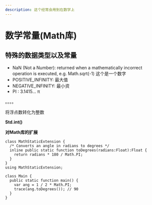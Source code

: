 ```yaml
---
description: 这个经常会用到在数学上
---
```


# 数学常量(Math库)

## 特殊的数据类型以及常量

* NaN (Not a Number): returned when a mathematically incorrect operation is executed, e.g. Math.sqrt(-1) 这个是一个数字
* POSITIVE\_INFINITY:  最大值
* NEGATIVE\_INFINITY: 最小资
* PI : 3.1415... π

。。。。

将浮点数转化为整数

**Std.int()**&#x20;



**对Math库的扩展**

```
class MathStaticExtension {
  /* Converts an angle in radians to degrees */
  inline public static function toDegrees(radians:Float):Float {
    return radians * 180 / Math.PI;
  }
}
using MathStaticExtension;

class Main {
  public static function main() {
    var ang = 1 / 2 * Math.PI;
    trace(ang.toDegrees()); // 90
  }
}
```

